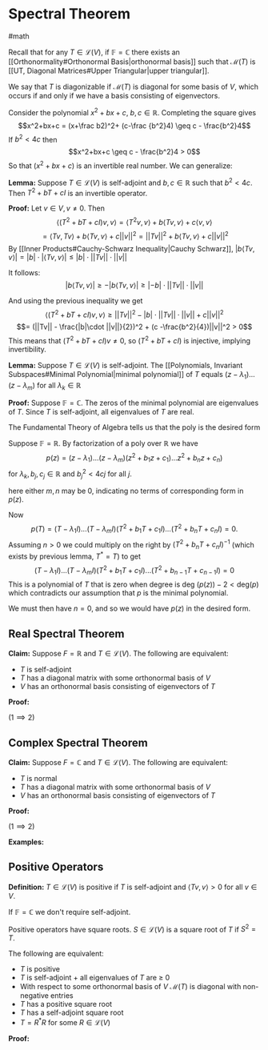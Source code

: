 # Spectral Theorem
#math 


Recall that for any $T \in \mathcal{L}(V)$, if $\mathbb{F} = \mathbb{C}$ there exists an [[Orthonormality#Orthonormal Basis|orthonormal basis]] such that $\mathcal{M}(T)$ is [[UT, Diagonal Matrices#Upper Triangular|upper triangular]]. 

We say that $T$ is diagonizable if $\mathcal{M}(T)$ is diagonal for some basis of $V$, which occurs if and only if we have a basis consisting of eigenvectors.


Consider the polynomial $x^2+bx+c$, $b,c \in \mathbb{R}$. Completing the square gives $$x^2+bx+c = (x+\frac b2)^2+ (c-\frac {b^2}4) \geq c - \frac{b^2}4$$
If $b^2 < 4c$ then $$x^2+bx+c \geq c - \frac{b^2}4 > 0$$
So that $(x^2+bx+c)$ is an invertible real number. We can generalize:


**Lemma:** Suppose $T \in \mathcal{L}(V)$ is self-adjoint and $b,c \in \mathbb{R}$ such that $b^2 < 4c$. Then $T^2+bT+cI$ is an invertible operator.

**Proof:** Let $v \in V, v \neq 0$. Then $$\langle (T^2+bT+cI)v,v\rangle  = \langle T^2 v,v \rangle + b\langle Tv,v \rangle + c \langle v, v\rangle $$$$ = \langle Tv,Tv \rangle +   b\langle Tv,v \rangle + c ||v||^2 = ||Tv||^2 +  b\langle Tv,v \rangle + c ||v||^2 $$
By [[Inner Products#Cauchy-Schwarz Inequality|Cauchy Schwarz]],  $|b \langle Tv,v \rangle | = |b| \cdot |\langle Tv,v \rangle| \leq |b| \cdot ||Tv|| \cdot ||v||$

It follows:
	$$|b \langle Tv,v \rangle | \geq -|b \langle Tv,v \rangle | \geq |-b| \cdot ||Tv|| \cdot ||v||$$

And using the previous inequality we get $$\langle (T^2 +bT+cI)v,v \rangle \geq ||Tv||^2 - |b| \cdot ||Tv|| \cdot ||v|| + c||v||^2$$$$= (||Tv|| - \frac{|b|\cdot ||v||}{2})^2 + (c -\frac{b^2}{4})||v||^2 > 0$$
This means that $(T^2 +bT + cI)v \neq 0$, so $(T^2 +bT + cI)$ is injective, implying invertibility. 


**Lemma:** Suppose $T \in \mathcal{L}(V)$ is self-adjoint. The [[Polynomials, Invariant Subspaces#Minimal Polynomial|minimal polynomial]] of $T$ equals $(z - \lambda_1)...(z - \lambda_m)$ for all $\lambda_k \in \mathbb{R}$

**Proof:** Suppose $\mathbb{F} = \mathbb{C}$. The zeros of the minimal polynomial are eigenvalues of $T$. Since $T$ is self-adjoint,  all eigenvalues of $T$ are real.  

The Fundamental Theory of Algebra tells us that the poly is the desired form

Suppose $\mathbb{F} = \mathbb{R}$. By factorization of a poly over $\mathbb{R}$ we have $$p(z) = (z - \lambda_1)...(z - \lambda_m)(z^2+b_1z+c_1) ...z^2+b_nz+c_n) $$ for $\lambda_k, b_j,c_j  \in \mathbb{R}$ and $b_j^2< 4cj$ for all $j$. 

here either $m,n$ may be 0, indicating no terms of corresponding form in $p(z)$.

Now $$p(T) = (T-\lambda_1I)...(T - \lambda_mI)(T^2+b_1T+c_1I)...(T^2+b_nT+c_nI)=0.$$ Assuming $n>0$ we could multiply on the right by $(T^2 +b_nT + c_nI)^{-1}$ (which exists by previous lemma, $T^* = T$) to get $$(T-\lambda_1I)...(T - \lambda_mI)(T^2+b_1T+c_1I)...(T^2+b_{n-1}T+c_{n-1}I)=0$$
This is a polynomial of $T$ that is zero when degree is $\text{deg }(p(z))-2< \text{deg}(p)$ which contradicts our assumption that $p$ is the minimal polynomial. 

We must then have $n=0$, and so we would have $p(z)$ in the desired form.


## Real Spectral Theorem

**Claim:** Suppose $F = \mathbb{R}$ and $T \in \mathcal{L}(V)$. The following are equivalent:

- $T$ is self-adjoint
- $T$ has a diagonal matrix with some orthonormal basis of $V$
- $V$ has an orthonormal basis consisting of eigenvectors of $T$

**Proof:**

$(1 \implies 2)$ 

## Complex Spectral Theorem


**Claim:** Suppose $F = \mathbb{C}$ and $T \in \mathcal{L}(V)$. The following are equivalent:

- $T$ is normal
- $T$ has a diagonal matrix with some orthonormal basis of $V$
- $V$ has an orthonormal basis consisting of eigenvectors of $T$

**Proof:**

$(1 \implies 2)$

**Examples:**



## Positive Operators

**Definition:** $T \in \mathcal{L}(V)$ is positive if $T$ is self-adjoint and $\langle Tv,v \rangle > 0$ for all $v \in V$. 

If $\mathbb F = \mathbb C$ we don't require self-adjoint.


Positive operators have square roots. $S \in \mathcal{L}(V)$ is a square root of $T$ if $S^2 = T$.


The following are equivalent:

- $T$ is positive
- $T$ is self-adjoint + all eigenvalues of $T$ are $\geq$ 0
- With respect to some orthonormal basis of $V$ $\mathcal{M}(T)$ is diagonal with non-negative entries
- $T$ has a positive square root
- $T$ has a self-adjoint square root
- $T = R^*R$ for some $R \in \mathcal{L}(V)$ 

**Proof:** 

